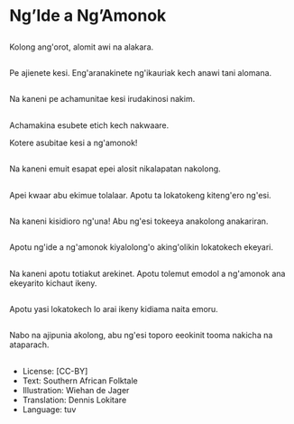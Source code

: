 # Ng’Ide a Ng’Amonok

##
Kolong ang'orot, alomit awi na alakara.

##
Pe ajienete kesi. Eng'aranakinete ng'ikauriak kech anawi tani alomana.

##
Na kaneni pe achamunitae kesi irudakinosi nakim.

##
Achamakina esubete etich kech nakwaare.

Kotere asubitae kesi a ng'amonok!

##
Na kaneni emuit esapat epei alosit nikalapatan nakolong.

##
Apei kwaar abu ekimue tolalaar. Apotu ta lokatokeng kiteng'ero ng'esi.

##
Na kaneni kisidioro ng'una! Abu ng'esi tokeeya anakolong anakariran.

##
Apotu ng'ide a ng'amonok kiyalolong'o aking'olikin lokatokech ekeyari.

##
Na kaneni apotu totiakut arekinet. Apotu tolemut emodol a ng'amonok ana ekeyarito kichaut ikeny.

##
Apotu yasi lokatokech lo arai ikeny kidiama naita emoru.

##
Nabo na ajipunia akolong, abu ng'esi toporo eeokinit tooma nakicha na ataparach.

##
* License: [CC-BY]
* Text: Southern African Folktale
* Illustration: Wiehan de Jager
* Translation: Dennis Lokitare
* Language: tuv
